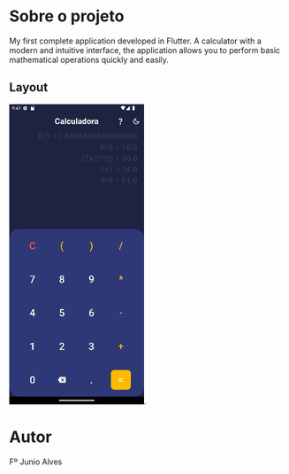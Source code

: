 # Sobre o projeto

My first complete application developed in Flutter. A calculator with a modern and intuitive interface, the application allows you to perform basic mathematical operations quickly and easily.

## Layout
![Mobile1](https://github.com/Junio-Alves/Flutter-Calculator-App/blob/main/calculadora.gif).

# Autor

Fº Junio Alves

